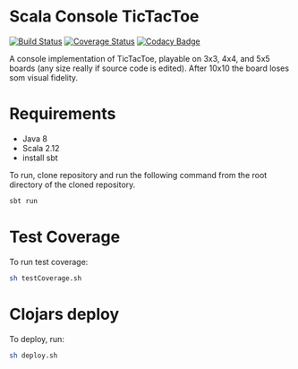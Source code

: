 # Scala Console TicTacToe
[![Build Status](https://travis-ci.org/kyle-annen/consoletictactoe.svg?branch=master)](https://travis-ci.org/kyle-annen/consoletictactoe)
[![Coverage Status](https://coveralls.io/repos/github/kyle-annen/consoletictactoe/badge.svg?branch=master)](https://coveralls.io/github/kyle-annen/consoletictactoe?branch=master)
[![Codacy Badge](https://api.codacy.com/project/badge/Grade/068dd8bb9d70458685228ec9fab3c164)](https://www.codacy.com/app/kyle-annen/consoletictactoe?utm_source=github.com&amp;utm_medium=referral&amp;utm_content=kyle-annen/scala-tictactoe&amp;utm_campaign=Badge_Grade)


A console implementation of TicTacToe, playable on 3x3, 4x4, and 5x5 boards (any size really if source code is edited). After 10x10 the board loses som visual fidelity.

# Requirements

- Java 8
- Scala 2.12
- install sbt

To run, clone repository and run the following command from the root directory of the cloned repository.


``` bash
sbt run
```

# Test Coverage

To run test coverage:

```bash
sh testCoverage.sh
```

# Clojars deploy

To deploy, run:

```bash
sh deploy.sh
```
